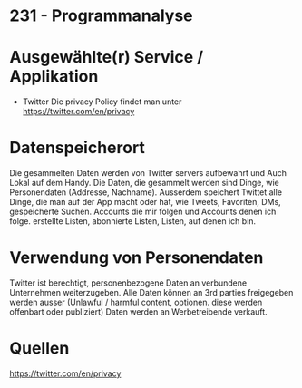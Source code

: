 # 231 - Programmanalyse

# Ausgewählte(r) Service / Applikation
- Twitter
Die privacy Policy findet man unter https://twitter.com/en/privacy

# Datenspeicherort
Die gesammelten Daten werden von Twitter servers aufbewahrt und Auch Lokal auf dem Handy. 
Die Daten, die gesammelt werden sind Dinge, wie Personendaten (Addresse, Nachname). Ausserdem speichert Twittet alle Dinge, die man auf der App macht oder hat, wie Tweets, Favoriten, DMs, gespeicherte Suchen. Accounts die mir folgen und Accounts denen ich folge. erstellte Listen, abonnierte Listen, Listen, auf denen ich bin.
# Verwendung von Personendaten
Twitter ist berechtigt, personenbezogene Daten an verbundene Unternehmen weiterzugeben.
Alle Daten können an 3rd parties freigegeben werden ausser (Unlawful / harmful content, optionen. diese werden offenbart oder publiziert)
Daten werden an Werbetreibende verkauft.
# Quellen
https://twitter.com/en/privacy